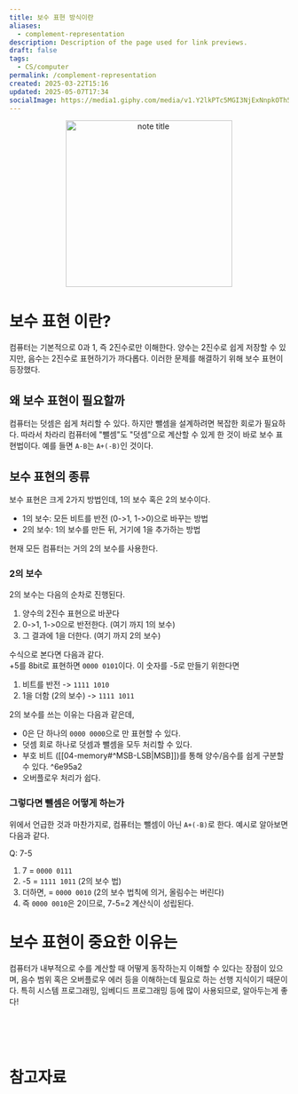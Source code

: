 ```yaml
---
title: 보수 표현 방식이란
aliases:
  - complement-representation
description: Description of the page used for link previews.
draft: false
tags:
  - CS/computer
permalink: /complement-representation
created: 2025-03-22T15:16
updated: 2025-05-07T17:34
socialImage: https://media1.giphy.com/media/v1.Y2lkPTc5MGI3NjExNnpkOTh5MTQ5Z3lkZzRtam1vczYxYW5pOXR0MDgyeWMxdTF6dWg4OSZlcD12MV9pbnRlcm5hbF9naWZfYnlfaWQmY3Q9Zw/3o7btPCcdNniyf0ArS/giphy.gif
---
```


<p align="center">
  <img src="https://media1.giphy.com/media/v1.Y2lkPTc5MGI3NjExNnpkOTh5MTQ5Z3lkZzRtam1vczYxYW5pOXR0MDgyeWMxdTF6dWg4OSZlcD12MV9pbnRlcm5hbF9naWZfYnlfaWQmY3Q9Zw/3o7btPCcdNniyf0ArS/giphy.gif" alt="note title" width="300">
</p>


# 보수 표현 이란?

컴퓨터는 기본적으로 0과 1, 즉 2진수로만 이해한다. 양수는 2진수로 쉽게 저장할 수 있지만, 음수는 2진수로 표현하기가 까다롭다. 이러한 문제를 해결하기 위해 보수 표현이 등장했다.

## 왜 보수 표현이 필요할까

컴퓨터는 덧셈은 쉽게 처리할 수 있다. 하지만 뺄셈을 설계하려면 복잡한 회로가 필요하다. 따라서 차라리 컴퓨터에 "뺄셈"도 "덧셈"으로 계산할 수 있게 한 것이 바로 보수 표현법이다. 예를 들면 `A-B`는 `A+(-B)`인 것이다.

## 보수 표현의 종류

보수 표현은 크게 2가지 방법인데, 1의 보수 혹은 2의 보수이다.

- 1의 보수: 모든 비트를 반전 (0->1, 1->0)으로 바꾸는 방법
- 2의 보수: 1의 보수를 만든 뒤, 거기에 1을 추가하는 방법

현재 모든 컴퓨터는 거의 2의 보수를 사용한다.

### 2의 보수

2의 보수는 다음의 순차로 진행된다.

1. 양수의 2진수 표현으로 바꾼다
2. 0->1, 1->0으로 반전한다. (여기 까지 1의 보수)
3. 그 결과에 1을 더한다. (여기 까지 2의 보수)

수식으로 본다면 다음과 같다.  
+5를 8bit로 표현하면 `0000 0101`이다. 이 숫자를 -5로 만들기 위한다면  
1. 비트를 반전 -> `1111 1010`
2. 1을 더함 (2의 보수) -> `1111 1011`

2의 보수를 쓰는 이유는 다음과 같은데,
- 0은 단 하나의 `0000 0000`으로 만 표현할 수 있다.
- 덧셈 회로 하나로 덧셈과 뺄셈을 모두 처리할 수 있다.
- 부호 비트 ([[04-memory#^MSB-LSB|MSB]])를 통해 양수/음수를 쉽게 구분할 수 있다. ^6e95a2
- 오버플로우 처리가 쉽다.

### 그렇다면 뺄셈은 어떻게 하는가

위에서 언급한 것과 마찬가지로, 컴퓨터는 뺄셈이 아닌 `A+(-B)`로 한다. 예시로 알아보면 다음과 같다.

Q: 7-5
1. 7 = `0000 0111`
2. -5 = `1111 1011` (2의 보수 법)
3. 더하면, = `0000 0010` (2의 보수 법칙에 의거, 올림수는 버린다)
4. 즉 `0000 0010`은 2이므로, 7-5=2 계산식이 성립된다.

# 보수 표현이 중요한 이유는

컴퓨터가 내부적으로 수를 계산할 때 어떻게 동작하는지 이해할 수 있다는 장점이 있으며, 음수 범위 혹은 오버플로우 에러 등을 이해하는데 필요로 하는 선행 지식이기 때문이다. 특히 시스템 프로그래밍, 임베디드 프로그래밍 등에 많이 사용되므로, 알아두는게 좋다!


</br></br></br>
# 참고자료